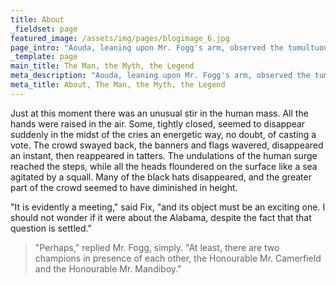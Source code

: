 ```yaml
---
title: About
_fieldset: page
featured_image: /assets/img/pages/blogimage_6.jpg
page_intro: "Aouda, leaning upon Mr. Fogg's arm, observed the tumultuous scene with surprise, while Fix asked a man near him what the cause of it all was. Before the man could reply, a fresh agitation arose; hurrahs and excited shouts were heard; the staffs of the banners began to be used as offensive weapons; and fists flew about in every direction."
_template: page
main_title: The Man, the Myth, the Legend
meta_description: "Aouda, leaning upon Mr. Fogg's arm, observed the tumultuous scene with surprise, while Fix asked a man near him what the cause of it all was. Before the man could reply, a fresh agitation arose; hurrahs and excited shouts were heard; the staffs of the banners began to be used as offensive weapons; and fists flew about in every direction."
meta_title: About, The Man, the Myth, the Legend
---
```

Just at this moment there was an unusual stir in the human mass.  All the hands were raised in the air.  Some, tightly closed, seemed to disappear suddenly in the midst of the cries an energetic way, no doubt, of casting a vote.  The crowd swayed back, the banners and flags wavered, disappeared an instant, then reappeared in tatters.  The undulations of the human surge reached the steps, while all the heads floundered on the surface like a sea agitated by a squall.  Many of the black hats disappeared, and the greater part of the crowd seemed to have diminished in height.

"It is evidently a meeting," said Fix, "and its object must be an exciting one.  I should not wonder if it were about the Alabama, despite the fact that that question is settled."

>"Perhaps," replied Mr. Fogg, simply. "At least, there are two champions in presence of each other, the Honourable Mr. Camerfield and the Honourable Mr. Mandiboy."
